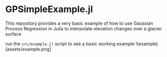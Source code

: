 # GPSimpleExample.jl

This repository provides a very basic example of how to use Gaussian Process Regression in Julia to interpolate elevation changes over a glacier surface

run the `src/example.jl` script to see a basic working example
!(example)[assets/example.png]
